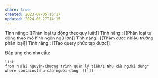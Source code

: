```yaml
---
share: true
created: 2023-09-05T16:17
updated: 2024-08-27T14:15
---
```

Tính năng:: [[Phân loại tự động theo quy luật]]
Tính năng:: [[Phân loại tự động theo mô hình ngôn ngữ lớn]]
Tính năng:: [[Thêm được nhiều trường phân loại]]
Tính năng:: [[Tạo query phức tạp được]]

Đáp ứng cho nhu cầu:
```dataview
list
from "📜Tài nguyên/Chương trình quản lý tiền/1 Nhu cầu người dùng" 
where contains(nhu-cầu-người-dùng, [[]])
```
